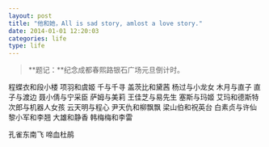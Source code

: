 ```yaml
---
layout: post
title: "他和她，All is sad story, amlost a love story."
date: 2014-01-01 12:20:03
categories: life
type: life
---
```


>**题记：**纪念成都春熙路银石广场元旦倒计时。

程蝶衣和段小楼
项羽和虞姬
千与千寻
盖茨比和黛茜
杨过与小龙女
木月与直子
直子与渡边
聂小倩与宁采臣
萨姆与美莉
王佳芝与易先生
塞斯与玛姬
艾玛和德斯特
次郎与机器人女孩
云天明与程心
尹天仇和柳飘飘
梁山伯和祝英台
白素贞与许仙
黎小军和李翘
大雄和静香
韩梅梅和李雷

孔雀东南飞
啼血杜鹃